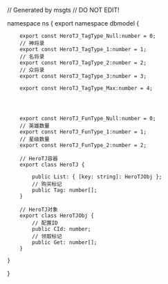 // Generated by msgts
// DO NOT EDIT!

namespace ns {
	export namespace dbmodel {
	
		
		
		export const HeroTJ_TagType_Null:number = 0; 
		// 神将录
		export const HeroTJ_TagType_1:number = 1; 
		// 名将录
		export const HeroTJ_TagType_2:number = 2; 
		// 众将录
		export const HeroTJ_TagType_3:number = 3; 
		
		export const HeroTJ_TagType_Max:number = 4; 
		
	
		
		
		export const HeroTJ_FunType_Null:number = 0; 
		// 英雄数量
		export const HeroTJ_FunType_1:number = 1; 
		// 星级数量
		export const HeroTJ_FunType_2:number = 2; 
		
		// HeroTJ容器
		export class HeroTJ {	
			
			public List: { [key: string]: HeroTJObj }; 
			// 购买标记
			public Tag: number[]; 
		}
		
		// HeroTJ对象
		export class HeroTJObj {	
			// 配置ID
			public CId: number; 
			// 领取标记
			public Get: number[]; 
		}
		
	}
}
